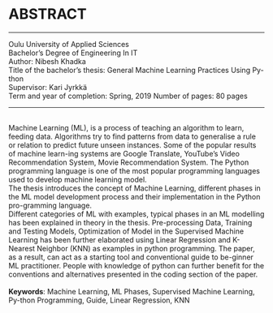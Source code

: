 # ABSTRACT
--------------------------------------------------------------------------------------------------------------------
Oulu University of Applied Sciences <br>
Bachelor’s Degree of Engineering In IT <br>
Author: Nibesh Khadka <br>
Title of the bachelor’s thesis: General Machine Learning Practices Using Py-thon<br>
Supervisor: Kari Jyrkkä<br>
Term and year of completion: Spring, 2019 Number of pages: 80 pages<br>

-------------------------------------------------------------------------------------------------------------------
<br>
Machine Learning (ML), is a process of teaching an algorithm to learn, feeding data. Algorithms try to find patterns from data to generalise a rule or relation to predict future unseen instances. Some of the popular results of machine learn-ing systems are Google Translate, YouTube’s Video Recommendation System, Movie Recommendation System. The Python programming language is one of the most popular programming languages used to develop machine learning model.<br>
The thesis introduces the concept of Machine Learning, different phases in the ML model development process and their implementation in the Python pro-gramming language. <br>
Different categories of ML with examples, typical phases in an ML modelling has been explained in theory in the thesis. Pre-processing Data, Training and Testing Models, Optimization of Model in the Supervised Machine Learning has been further elaborated using Linear Regression and K-Nearest Neighbor (KNN) as examples in python programming. 
The paper, as a result, can act as a starting tool and conventional guide to be-ginner ML practitioner. People with knowledge of python can further benefit for the conventions and alternatives presented in the coding section of the paper. 
<br>
<br>
<strong>Keywords</strong>: Machine Learning, ML Phases, Supervised Machine Learning, Py-thon Programming, Guide, Linear Regression, KNN
